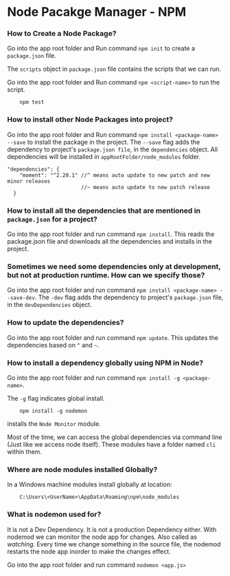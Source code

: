 # Node Pacakge Manager - NPM


### How to Create a Node Package?
Go into the app root folder and Run command `npm init` to create a `package.json` file.


The `scripts` object in `package.json` file contains the scripts that we can run.

Go into the app root folder and Run command `npm <script-name>` to run the script.
```
    npm test
```

### How to install other Node Packages into project?
Go into the app root folder and Run command `npm install <package-name> --save`
to install the package in the project. The `--save` flag adds the dependency to project's
`package.json file`, in the `dependencies` object.
All dependencies will be installed in `appRootFolder/node_modules` folder.

```
"dependencies": {
    "moment": "^2.20.1" //^ means auto update to new patch and new minor releases
                        //~ means auto update to new patch release
  }
```

### How to install all the dependencies that are mentioned in `package.json` for a project?
Go into the app root folder and run command `npm install`.
This reads the package.json file and downloads all the dependencies and installs in the project.


### Sometimes we need some dependencies only at development, but not at production runtime. How can we specify those?
Go into the app root folder and run command `npm install <package-name> --save-dev`.
The `-dev` flag adds the dependency to project's `package.json` file, in the `devDependencies` object.


### How to update the dependencies?
Go into the app root folder and run command `npm update`.
This updates the dependencies based on `^` and `~`.


### How to install a dependency globally using NPM in Node?
Go into the app root folder and run command `npm install -g <package-name>`.

The `-g` flag indicates global install.
```
    npm install -g nodemon
```
installs the `Node Monitor` module.

Most of the time, we can access the global dependencies via command line (Just like we access node itself).
These modules have a folder named `cli` within them.

### Where are node modules installed Globally?
In a Windows machine modules install globally at location:
```
    C:\Users\<UserName>\AppData\Roaming\npm\node_modules
```

### What is nodemon used for?
It is not a Dev Dependency. It is not a production Dependency either.
With nodemod we can monitor the node app for changes. Also called as _watching_.
Every time we change something in the source file, the nodemod restarts the node app inorder to make the changes effect.

Go into the app root folder and run command `nodemon <app.js>`

